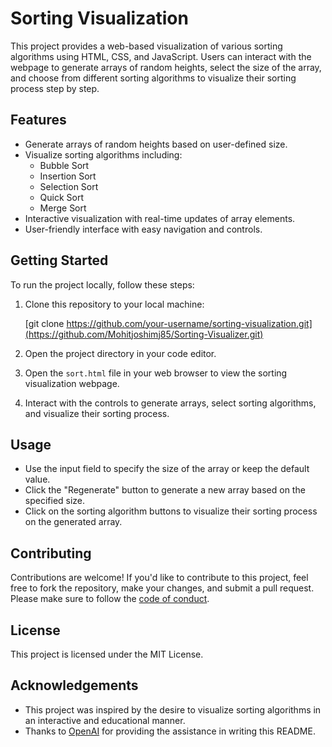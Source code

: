 
# Sorting Visualization

This project provides a web-based visualization of various sorting algorithms using HTML, CSS, and JavaScript. Users can interact with the webpage to generate arrays of random heights, select the size of the array, and choose from different sorting algorithms to visualize their sorting process step by step.

## Features

- Generate arrays of random heights based on user-defined size.
- Visualize sorting algorithms including:
  - Bubble Sort
  - Insertion Sort
  - Selection Sort
  - Quick Sort
  - Merge Sort
- Interactive visualization with real-time updates of array elements.
- User-friendly interface with easy navigation and controls.

## Getting Started

To run the project locally, follow these steps:

1. Clone this repository to your local machine:

   [git clone https://github.com/your-username/sorting-visualization.git](https://github.com/Mohitjoshimj85/Sorting-Visualizer.git)
   

2. Open the project directory in your code editor.

3. Open the `sort.html` file in your web browser to view the sorting visualization webpage.

4. Interact with the controls to generate arrays, select sorting algorithms, and visualize their sorting process.

## Usage

- Use the input field to specify the size of the array or keep the default value.
- Click the "Regenerate" button to generate a new array based on the specified size.
- Click on the sorting algorithm buttons to visualize their sorting process on the generated array.

## Contributing

Contributions are welcome! If you'd like to contribute to this project, feel free to fork the repository, make your changes, and submit a pull request. Please make sure to follow the [code of conduct](CODE_OF_CONDUCT.md).

## License

This project is licensed under the MIT License. 

## Acknowledgements

- This project was inspired by the desire to visualize sorting algorithms in an interactive and educational manner.
- Thanks to [OpenAI](https://openai.com) for providing the assistance in writing this README.

